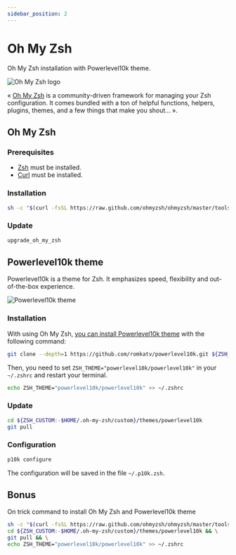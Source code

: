```yaml
---
sidebar_position: 2
---
```


# Oh My Zsh

Oh My Zsh installation with Powerlevel10k theme.

![Oh My Zsh logo](https://ohmyz.sh/img/OMZLogo_BnW.png)

« [Oh My Zsh](https://ohmyz.sh/) is a community-driven framework for managing your Zsh configuration. It comes bundled with a ton of helpful functions, helpers, plugins, themes, and a few things that make you shout... ».

## Oh My Zsh

### Prerequisites

- [Zsh](https://www.zsh.org/) must be installed.
- [Curl](https://curl.se/) must be installed.

### Installation

```bash
sh -c "$(curl -fsSL https://raw.github.com/ohmyzsh/ohmyzsh/master/tools/install.sh)"
```

### Update

```bash
upgrade_oh_my_zsh
```

## Powerlevel10k theme

Powerlevel10k is a theme for Zsh. It emphasizes speed, flexibility and out-of-the-box experience.

![Powerlevel10k theme](https://raw.githubusercontent.com/romkatv/powerlevel10k-media/master/prompt-styles-high-contrast.png)

### Installation

With using Oh My Zsh, [you can install Powerlevel10k theme](https://github.com/romkatv/powerlevel10k#oh-my-zsh) with the following command:

```bash
git clone --depth=1 https://github.com/romkatv/powerlevel10k.git ${ZSH_CUSTOM:-$HOME/.oh-my-zsh/custom}/themes/powerlevel10k
```

Then, you need to set `ZSH_THEME="powerlevel10k/powerlevel10k"` in your `~/.zshrc` and restart your terminal.

```bash
echo ZSH_THEME="powerlevel10k/powerlevel10k" >> ~/.zshrc
```

### Update

```bash
cd ${ZSH_CUSTOM:-$HOME/.oh-my-zsh/custom}/themes/powerlevel10k
git pull
```

### Configuration

```bash
p10k configure
```

The configuration will be saved in the file `~/.p10k.zsh`.

## Bonus

On trick command to install Oh My Zsh and Powerlevel10k theme

```bash
sh -c "$(curl -fsSL https://raw.github.com/ohmyzsh/ohmyzsh/master/tools/install.sh)" && \
cd ${ZSH_CUSTOM:-$HOME/.oh-my-zsh/custom}/themes/powerlevel10k && \
git pull && \
echo ZSH_THEME="powerlevel10k/powerlevel10k" >> ~/.zshrc
```
